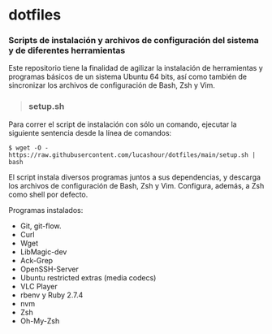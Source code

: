# dotfiles
### Scripts de instalación y archivos de configuración del sistema y de diferentes herramientas

Este repositorio tiene la finalidad de agilizar la instalación de herramientas y programas básicos de un sistema Ubuntu 64 bits, así como también de sincronizar los archivos de configuración de Bash, Zsh y Vim.

> ### setup.sh

Para correr el script de instalación con sólo un comando, ejecutar la siguiente sentencia desde la línea de comandos:

```$ wget -O - https://raw.githubusercontent.com/lucashour/dotfiles/main/setup.sh | bash```

El script instala diversos programas juntos a sus dependencias, y descarga los archivos de configuración de Bash, Zsh y Vim. Configura, además, a Zsh como shell por defecto.

Programas instalados:

- Git, git-flow.
- Curl
- Wget
- LibMagic-dev
- Ack-Grep
- OpenSSH-Server
- Ubuntu restricted extras (media codecs)
- VLC Player
- rbenv y Ruby 2.7.4
- nvm
- Zsh
- Oh-My-Zsh

